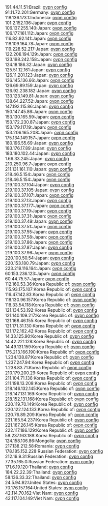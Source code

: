 191.44.11.51:Brazil: [ovpn config](vpn/191_44_11_51.ovpn)  
91.11.72.201:Germany: [ovpn config](vpn/91_11_72_201.ovpn)  
118.136.173.1:Indonesia: [ovpn config](vpn/118_136_173_1.ovpn)  
101.2.152.136:Japan: [ovpn config](vpn/101_2_152_136.ovpn)  
106.137.255.140:Japan: [ovpn config](vpn/106_137_255_140.ovpn)  
106.177.161.112:Japan: [ovpn config](vpn/106_177_161_112.ovpn)  
116.82.92.141:Japan: [ovpn config](vpn/116_82_92_141.ovpn)  
118.109.164.78:Japan: [ovpn config](vpn/118_109_164_78.ovpn)  
119.228.52.217:Japan: [ovpn config](vpn/119_228_52_217.ovpn)  
122.208.194.129:Japan: [ovpn config](vpn/122_208_194_129.ovpn)  
123.198.242.158:Japan: [ovpn config](vpn/123_198_242_158.ovpn)  
124.18.186.32:Japan: [ovpn config](vpn/124_18_186_32.ovpn)  
125.51.12.161:Japan: [ovpn config](vpn/125_51_12_161.ovpn)  
126.11.201.123:Japan: [ovpn config](vpn/126_11_201_123.ovpn)  
126.145.136.66:Japan: [ovpn config](vpn/126_145_136_66.ovpn)  
126.69.89.159:Japan: [ovpn config](vpn/126_69_89_159.ovpn)  
126.92.238.182:Japan: [ovpn config](vpn/126_92_238_182.ovpn)  
133.123.149.81:Japan: [ovpn config](vpn/133_123_149_81.ovpn)  
138.64.227.52:Japan: [ovpn config](vpn/138_64_227_52.ovpn)  
147.192.115.86:Japan: [ovpn config](vpn/147_192_115_86.ovpn)  
150.147.45.86:Japan: [ovpn config](vpn/150_147_45_86.ovpn)  
153.130.165.59:Japan: [ovpn config](vpn/153_130_165_59.ovpn)  
153.172.230.87:Japan: [ovpn config](vpn/153_172_230_87.ovpn)  
153.179.117.19:Japan: [ovpn config](vpn/153_179_117_19.ovpn)  
153.206.165.208:Japan: [ovpn config](vpn/153_206_165_208.ovpn)  
175.134.149.157:Japan: [ovpn config](vpn/175_134_149_157.ovpn)  
180.196.55.69:Japan: [ovpn config](vpn/180_196_55_69.ovpn)  
183.176.17.89:Japan: [ovpn config](vpn/183_176_17_89.ovpn)  
183.180.102.44:Japan: [ovpn config](vpn/183_180_102_44.ovpn)  
1.66.33.245:Japan: [ovpn config](vpn/1_66_33_245.ovpn)  
210.250.96.7:Japan: [ovpn config](vpn/210_250_96_7.ovpn)  
211.131.161.110:Japan: [ovpn config](vpn/211_131_161_110.ovpn)  
218.46.5.154:Japan: [ovpn config](vpn/218_46_5_154.ovpn)  
218.46.5.154:Japan: [ovpn config](vpn/218_46_5_154.ovpn)  
219.100.37.104:Japan: [ovpn config](vpn/219_100_37_104.ovpn)  
219.100.37.105:Japan: [ovpn config](vpn/219_100_37_105.ovpn)  
219.100.37.107:Japan: [ovpn config](vpn/219_100_37_107.ovpn)  
219.100.37.13:Japan: [ovpn config](vpn/219_100_37_13.ovpn)  
219.100.37.177:Japan: [ovpn config](vpn/219_100_37_177.ovpn)  
219.100.37.19:Japan: [ovpn config](vpn/219_100_37_19.ovpn)  
219.100.37.31:Japan: [ovpn config](vpn/219_100_37_31.ovpn)  
219.100.37.49:Japan: [ovpn config](vpn/219_100_37_49.ovpn)  
219.100.37.51:Japan: [ovpn config](vpn/219_100_37_51.ovpn)  
219.100.37.55:Japan: [ovpn config](vpn/219_100_37_55.ovpn)  
219.100.37.58:Japan: [ovpn config](vpn/219_100_37_58.ovpn)  
219.100.37.86:Japan: [ovpn config](vpn/219_100_37_86.ovpn)  
219.100.37.87:Japan: [ovpn config](vpn/219_100_37_87.ovpn)  
219.100.37.96:Japan: [ovpn config](vpn/219_100_37_96.ovpn)  
220.100.50.54:Japan: [ovpn config](vpn/220_100_50_54.ovpn)  
220.153.180.79:Japan: [ovpn config](vpn/220_153_180_79.ovpn)  
223.219.116.164:Japan: [ovpn config](vpn/223_219_116_164.ovpn)  
60.153.236.123:Japan: [ovpn config](vpn/60_153_236_123.ovpn)  
60.44.75.57:Japan: [ovpn config](vpn/60_44_75_57.ovpn)  
112.160.53.36:Korea Republic of: [ovpn config](vpn/112_160_53_36.ovpn)  
115.93.175.107:Korea Republic of: [ovpn config](vpn/115_93_175_107.ovpn)  
116.47.142.83:Korea Republic of: [ovpn config](vpn/116_47_142_83.ovpn)  
118.130.96.157:Korea Republic of: [ovpn config](vpn/118_130_96_157.ovpn)  
118.33.54.118:Korea Republic of: [ovpn config](vpn/118_33_54_118.ovpn)  
121.134.53.192:Korea Republic of: [ovpn config](vpn/121_134_53_192.ovpn)  
121.140.109.217:Korea Republic of: [ovpn config](vpn/121_140_109_217.ovpn)  
121.168.46.155:Korea Republic of: [ovpn config](vpn/121_168_46_155.ovpn)  
121.171.31.130:Korea Republic of: [ovpn config](vpn/121_171_31_130.ovpn)  
121.172.162.42:Korea Republic of: [ovpn config](vpn/121_172_162_42.ovpn)  
14.33.125.90:Korea Republic of: [ovpn config](vpn/14_33_125_90.ovpn)  
14.42.221.128:Korea Republic of: [ovpn config](vpn/14_42_221_128.ovpn)  
14.49.131.159:Korea Republic of: [ovpn config](vpn/14_49_131_159.ovpn)  
175.213.166.190:Korea Republic of: [ovpn config](vpn/175_213_166_190.ovpn)  
1.234.138.87:Korea Republic of: [ovpn config](vpn/1_234_138_87.ovpn)  
1.237.247.94:Korea Republic of: [ovpn config](vpn/1_237_247_94.ovpn)  
1.238.83.71:Korea Republic of: [ovpn config](vpn/1_238_83_71.ovpn)  
210.179.200.29:Korea Republic of: [ovpn config](vpn/210_179_200_29.ovpn)  
211.104.71.136:Korea Republic of: [ovpn config](vpn/211_104_71_136.ovpn)  
211.198.13.208:Korea Republic of: [ovpn config](vpn/211_198_13_208.ovpn)  
218.146.132.145:Korea Republic of: [ovpn config](vpn/218_146_132_145.ovpn)  
218.147.131.169:Korea Republic of: [ovpn config](vpn/218_147_131_169.ovpn)  
218.152.131.168:Korea Republic of: [ovpn config](vpn/218_152_131_168.ovpn)  
220.119.70.149:Korea Republic of: [ovpn config](vpn/220_119_70_149.ovpn)  
220.122.124.133:Korea Republic of: [ovpn config](vpn/220_122_124_133.ovpn)  
220.76.89.209:Korea Republic of: [ovpn config](vpn/220_76_89_209.ovpn)  
221.165.54.237:Korea Republic of: [ovpn config](vpn/221_165_54_237.ovpn)  
221.167.26.145:Korea Republic of: [ovpn config](vpn/221_167_26_145.ovpn)  
222.117.186.129:Korea Republic of: [ovpn config](vpn/222_117_186_129.ovpn)  
58.237.163.188:Korea Republic of: [ovpn config](vpn/58_237_163_188.ovpn)  
124.158.106.86:Mongolia: [ovpn config](vpn/124_158_106_86.ovpn)  
217.138.212.58:Romania: [ovpn config](vpn/217_138_212_58.ovpn)  
178.185.152.228:Russian Federation: [ovpn config](vpn/178_185_152_228.ovpn)  
212.19.9.31:Russian Federation: [ovpn config](vpn/212_19_9_31.ovpn)  
77.35.165.0:Russian Federation: [ovpn config](vpn/77_35_165_0.ovpn)  
171.6.19.120:Thailand: [ovpn config](vpn/171_6_19_120.ovpn)  
184.22.22.39:Thailand: [ovpn config](vpn/184_22_22_39.ovpn)  
58.136.33.32:Thailand: [ovpn config](vpn/58_136_33_32.ovpn)  
24.5.94.92:United States: [ovpn config](vpn/24_5_94_92.ovpn)  
70.176.157.164:United States: [ovpn config](vpn/70_176_157_164.ovpn)  
42.114.70.162:Viet Nam: [ovpn config](vpn/42_114_70_162.ovpn)  
42.117.104.149:Viet Nam: [ovpn config](vpn/42_117_104_149.ovpn)  

